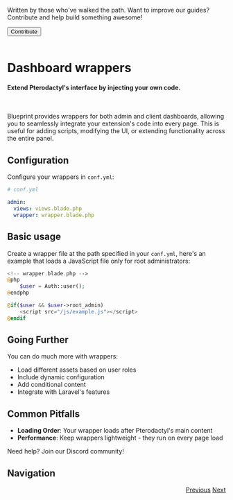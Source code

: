 <div class="position-relative p-4 text-body bg-body border rounded-4 d-flex align-items-center">
  <div class="me-3">
    <i class="bi bi-book h2"></i>
  </div>
  <p class="me-3 my-0">
    Written by those who've walked the path. Want to improve our guides? Contribute and help build something awesome!
  </p>
  <a href="https://github.com/BlueprintFramework/web/tree/main/docs/pages/developing-extensions">
    <button class="btn btn-primary px-4 rounded-pill placeholder-wave" type="button">
      Contribute
    </button>
  </a>
</div><br>

# Dashboard wrappers
<h4 class="fw-light">Extend Pterodactyl's interface by injecting your own code.</h4><br/>

Blueprint provides wrappers for both admin and client dashboards, allowing you to seamlessly integrate your extension's code into every page. This is useful for adding scripts, modifying the UI, or extending functionality across the entire panel.

## Configuration
Configure your wrappers in `conf.yml`:

```yaml
# conf.yml

admin:
  views: views.blade.php
  wrapper: wrapper.blade.php 
```

## Basic usage
Create a wrapper file at the path specified in your `conf.yml`, here's an example that loads a JavaScript file only for root administrators:

```php
<!-- wrapper.blade.php -->
@php
    $user = Auth::user();
@endphp

@if($user && $user->root_admin)
    <script src="/js/example.js"></script>
@endif
```

## Going Further
You can do much more with wrappers:
- Load different assets based on user roles
- Include dynamic configuration
- Add conditional content
- Integrate with Laravel's features

## Common Pitfalls
- **Loading Order**: Your wrapper loads after Pterodactyl's main content
- **Performance**: Keep wrappers lightweight - they run on every page load

Need help? Join our Discord community!

## Navigation
<div class="btn-group docs-navigator" role="group" aria-label="Navigation" style="float: right">
  <a href="?page=developing-extensions/Admin-configuration" class="btn btn-dark bg-light-subtle border-light-subtle">Previous</a>
  <a href="?page=developing-extensions/React-components" class="btn btn-dark bg-light-subtle border-light-subtle">Next</a>
</div>
